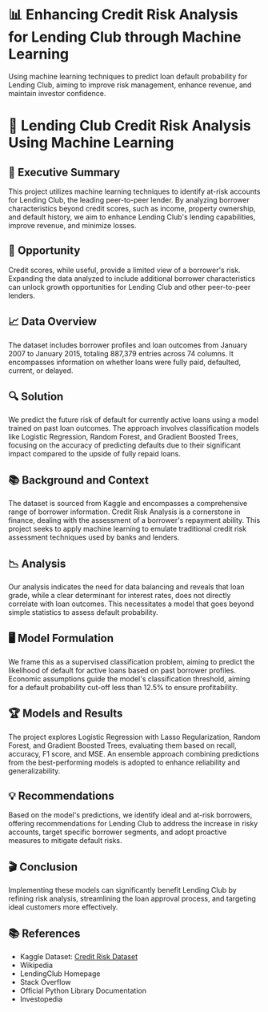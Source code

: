 # 📊 Enhancing Credit Risk Analysis for Lending Club through Machine Learning
Using machine learning techniques to predict loan default probability for Lending Club, aiming to improve risk management, enhance revenue, and maintain investor confidence.

# 🚀 Lending Club Credit Risk Analysis Using Machine Learning

## 🌟 Executive Summary
This project utilizes machine learning techniques to identify at-risk accounts for Lending Club, the leading peer-to-peer lender. By analyzing borrower characteristics beyond credit scores, such as income, property ownership, and default history, we aim to enhance Lending Club's lending capabilities, improve revenue, and minimize losses.

## 🎯 Opportunity
Credit scores, while useful, provide a limited view of a borrower's risk. Expanding the data analyzed to include additional borrower characteristics can unlock growth opportunities for Lending Club and other peer-to-peer lenders.

## 📈 Data Overview
The dataset includes borrower profiles and loan outcomes from January 2007 to January 2015, totaling 887,379 entries across 74 columns. It encompasses information on whether loans were fully paid, defaulted, current, or delayed.

## 🔍 Solution
We predict the future risk of default for currently active loans using a model trained on past loan outcomes. The approach involves classification models like Logistic Regression, Random Forest, and Gradient Boosted Trees, focusing on the accuracy of predicting defaults due to their significant impact compared to the upside of fully repaid loans.

## 📚 Background and Context
The dataset is sourced from Kaggle and encompasses a comprehensive range of borrower information. Credit Risk Analysis is a cornerstone in finance, dealing with the assessment of a borrower's repayment ability. This project seeks to apply machine learning to emulate traditional credit risk assessment techniques used by banks and lenders.

## 📉 Analysis
Our analysis indicates the need for data balancing and reveals that loan grade, while a clear determinant for interest rates, does not directly correlate with loan outcomes. This necessitates a model that goes beyond simple statistics to assess default probability.

## 🖥️ Model Formulation
We frame this as a supervised classification problem, aiming to predict the likelihood of default for active loans based on past borrower profiles. Economic assumptions guide the model's classification threshold, aiming for a default probability cut-off less than 12.5% to ensure profitability.

## 🏆 Models and Results
The project explores Logistic Regression with Lasso Regularization, Random Forest, and Gradient Boosted Trees, evaluating them based on recall, accuracy, F1 score, and MSE. An ensemble approach combining predictions from the best-performing models is adopted to enhance reliability and generalizability.

## 💡 Recommendations
Based on the model's predictions, we identify ideal and at-risk borrowers, offering recommendations for Lending Club to address the increase in risky accounts, target specific borrower segments, and adopt proactive measures to mitigate default risks.

## 🎬 Conclusion
Implementing these models can significantly benefit Lending Club by refining risk analysis, streamlining the loan approval process, and targeting ideal customers more effectively.

## 📚 References
- Kaggle Dataset: [Credit Risk Dataset](https://www.kaggle.com/datasets/ranadeep/credit-risk-dataset/data)
- Wikipedia
- LendingClub Homepage
- Stack Overflow
- Official Python Library Documentation
- Investopedia

